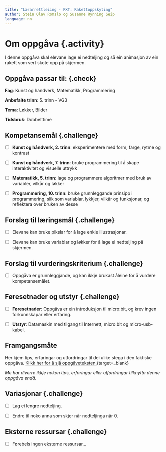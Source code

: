 ```yaml
---
title: "Lærarrettleiing - PXT: Rakettoppskyting"
author: Stein Olav Romslo og Susanne Rynning Seip
language: nn
---
```



# Om oppgåva {.activity}

I denne oppgåva skal elevane lage ei nedteljing og så ein animasjon av ein
rakett som vert skote opp på skjermen.

## Oppgåva passar til: {.check}

__Fag__: Kunst og handverk, Matematikk, Programmering

__Anbefalte trinn__: 5. trinn - VG3

__Tema__: Løkker, Bilder

__Tidsbruk__: Dobbelttime

## Kompetansemål {.challenge}

- [ ] __Kunst og håndverk, 2. trinn__: eksperimentere med form, farge, rytme og kontrast

- [ ] __Kunst og håndverk, 7. trinn__: bruke programmering til å skape interaktivitet og visuelle uttrykk

- [ ] __Matematikk, 5. trinn:__ lage og programmere algoritmer med bruk av variabler, vilkår og løkker

- [ ] __Programmering, 10. trinn:__ bruke grunnleggande prinsipp i programmering, slik som variablar, lykkjer, vilkår og funksjonar, og reflektera over bruken av desse

## Forslag til læringsmål {.challenge}

- [ ] Elevane kan bruke pikslar for å lage enkle illustrasjonar.

- [ ] Elevane kan bruke variablar og løkker for å lage ei nedteljing på
  skjermen.

## Forslag til vurderingskriterium {.challenge}

- [ ] Oppgåva er grunnleggjande, og kan ikkje brukast åleine for å vurdere
  kompetansemålet.

## Føresetnader og utstyr {.challenge}

- [ ] __Føresetnader__: Oppgåva er ein introduksjon til micro:bit, og krev
  ingen forkunnskapar eller erfaring.

- [ ] __Utstyr__: Datamaskin med tilgang til Internett, micro:bit og
  micro-usb-kabel.

## Framgangsmåte

Her kjem tips, erfaringar og utfordringar til dei ulike stega i den faktiske
oppgåva. [Klikk her for å sjå
oppgåveteksten.](../pxt_rakettoppskytning/pxt_rakettoppskytning_nn.html){target=_blank}

_Me har diverre ikkje nokon tips, erfaringar eller utfordringar tilknytta denne
oppgåva endå._

## Variasjonar {.challenge}

- [ ] Lag ei lengre nedteljing.

- [ ] Endre til noko anna som skjer når nedteljinga når 0.

## Eksterne ressursar {.challenge}

- [ ] Førebels ingen eksterne ressursar...
